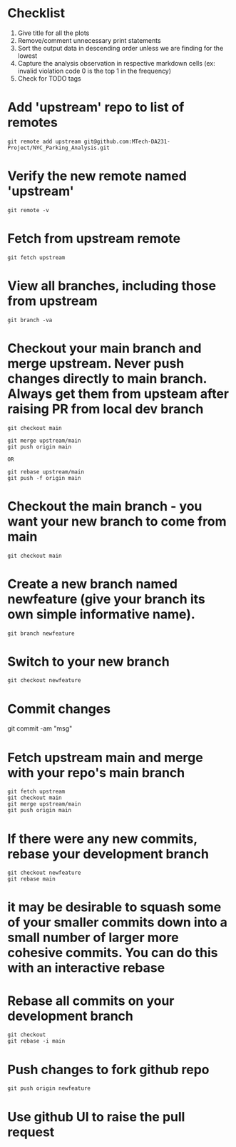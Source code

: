 # Checklist
1. Give title for all the plots
2. Remove/comment unnecessary print statements
3. Sort the output data in descending order unless we are finding for the lowest
4. Capture the analysis observation in respective markdown cells (ex: invalid violation code 0 is the top 1 in the frequency)
5. Check for TODO tags

# Add 'upstream' repo to list of remotes
`git remote add upstream git@github.com:MTech-DA231-Project/NYC_Parking_Analysis.git`

# Verify the new remote named 'upstream'
`git remote -v`

# Fetch from upstream remote
`git fetch upstream`

# View all branches, including those from upstream
`git branch -va`

# Checkout your main branch and merge upstream. Never push changes directly to main branch. Always get them from upsteam after raising PR from local dev branch
`git checkout main`

```
git merge upstream/main
git push origin main

OR

git rebase upstream/main
git push -f origin main
```

# Checkout the main branch - you want your new branch to come from main
`git checkout main`

# Create a new branch named newfeature (give your branch its own simple informative name).
`git branch newfeature`

# Switch to your new branch
`git checkout newfeature`

# Commit changes
git commit -am "msg"

# Fetch upstream main and merge with your repo's main branch
```
git fetch upstream
git checkout main
git merge upstream/main
git push origin main
```

# If there were any new commits, rebase your development branch
```
git checkout newfeature
git rebase main
```

  # it may be desirable to squash some of your smaller commits down into a small number of larger more cohesive commits. You can do this with an interactive rebase
  # Rebase all commits on your development branch
  ```
  git checkout
  git rebase -i main
  ```

# Push changes to fork github repo
`git push origin newfeature`

# Use github UI to raise the pull request
